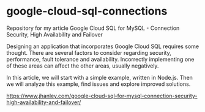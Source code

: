 # google-cloud-sql-connections
Repository for my article Google Cloud SQL for MySQL - Connection Security, High Availability and Failover

Designing an application that incorporates Google Cloud SQL requires some thought. There are several factors to consider regarding security, performance, fault tolerance and availability. Incorrectly implementing one of these areas can affect the other areas, usually negatively.

In this article, we will start with a simple example, written in Node.js. Then we will analyze this example, find issues and explore improved solutions.

https://www.jhanley.com/google-cloud-sql-for-mysql-connection-security-high-availability-and-failover/

